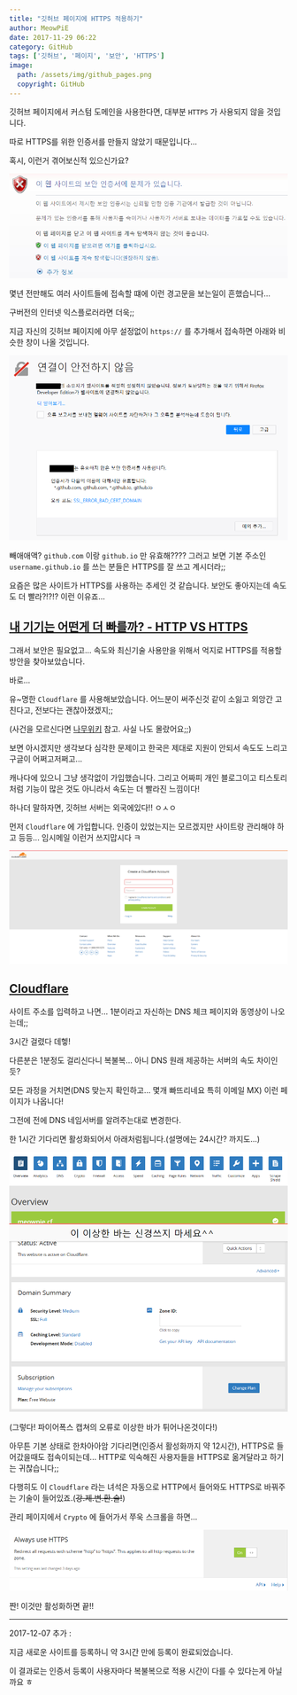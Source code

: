```yaml
---
title: "깃허브 페이지에 HTTPS 적용하기"
author: MeowPiE
date: 2017-11-29 06:22
category: GitHub
tags: ['깃허브', '페이지', '보안', 'HTTPS']
image:
  path: /assets/img/github_pages.png
  copyright: GitHub
---
```


깃허브 페이지에서 커스텀 도메인을 사용한다면, 대부분 `HTTPS` 가 사용되지 않을 것입니다.

따로 HTTPS를 위한 인증서를 만들지 않았기 때문입니다...

혹시, 이런거 겪어보신적 있으신가요?

![인터넷익스플로러 인증서 오류](/assets/img/2017-11-29-github-page-https/certificate_error_ie.png)

몇년 전만해도 여러 사이트들에 접속할 떄에 이런 경고문을 보는일이 흔했습니다...

구버전의 인터넷 익스플로러라면 더욱;;

지금 자신의 깃허브 페이지에 아무 설정없이 `https://` 를 추가해서 접속하면 아래와 비슷한 창이 나올 것입니다.

![깃허브 페이지 인증서 오류](/assets/img/2017-11-29-github-page-https/github_certificate_error.png)

빼애애액? `github.com` 이랑 `github.io` 만 유효해???? 그러고 보면 기본 주소인 `username.github.io` 를 쓰는 분들은 HTTPS를 잘 쓰고 계시더라;;

요즘은 많은 사이트가 HTTPS를 사용하는 추세인 것 같습니다. 보안도 좋아지는데 속도도 더 빨라?!?!? 이런 이유죠...

## [내 기기는 어떤게 더 빠를까? - HTTP VS HTTPS](http://www.httpvshttps.com)

그래서 보안은 필요없고... 속도와 최신기술 사용만을 위해서 억지로 HTTPS를 적용할 방안을 찾아보았습니다.

바로...

유~명한 `Cloudflare` 를 사용해보았습니다. 어느분이 써주신것 같이 소잃고 외앙간 고친다고, 전보다는 괜찮아졌겠지;;

(사건을 모르신다면 [나무위키](https://namu.wiki/w/Cloudflare/) 참고. 사실 나도 몰랐어요;;)

보면 아시겠지만 생각보다 심각한 문제이고 한국은 제대로 지원이 안되서 속도도 느리고 구글이 어쩌고저쩌고...

캐나다에 있으니 그냥 생각없이 가입했습니다. 그리고 어짜피 개인 블로그이고 티스토리처럼 기능이 많은 것도 아니라서 속도는 더 빨라진 느낌이다!

하나더 말하자면, 깃허브 서버는 외국에있다!! ㅇㅅㅇ

먼저 `Cloudflare` 에 가입합니다. 인증이 있었는지는 모르겠지만 사이트랑 관리해야 하고 등등... 임시메일 이런거 쓰지맙시다 ㅋ

![회원가입](/assets/img/2017-11-29-github-page-https/cloudflare_signup.png)

## [Cloudflare](https://www.cloudflare.com/a/sign-up/)

사이트 주소를 입력하고 나면... 1분이라고 자신하는 DNS 체크 페이지와 동영상이 나오는데;;

3시간 걸렸다 데헿!

다른분은 1분정도 걸리신다니 복불복... 아니 DNS 원래 제공하는 서버의 속도 차이인듯?

모든 과정을 거치면(DNS 맞는지 확인하고... 몇개 빠뜨리네요 특히 이메일 MX) 이런 페이지가 나옵니다!

그전에 전에 DNS 네임서버를 알려주는대로 변경한다.

한 1시간 기다리면 활성화되어서 아래처럼됩니다.(설명에는 24시간? 까지도...)

![메인화면](/assets/img/2017-11-29-github-page-https/overview.png)

(그렇다! 파이어폭스 캡쳐의 오류로 이상한 바가 튀어나온것이다!)

아무튼 기본 상태로 한차아아암 기다리면(인증서 활성화까지 약 12시간), HTTPS로 들어갔을때도 접속이되는데... HTTP로 익숙해진 사용자들을 HTTPS로 옮겨달라고 하기는 귀찮습니다;;

다행히도 이 `Cloudflare` 라는 녀석은 자동으로 HTTP에서 들어와도 HTTPS로 바꿔주는 기술이 들어있죠.(~~강.제.변.환.술!~~)

관리 페이지에서 `Crypto` 에 들어가서 쭈욱 스크롤을 하면...

![메인화면](/assets/img/2017-11-29-github-page-https/always.png)

짠! 이것만 활성화하면 끝!!

---

2017-12-07 추가 :

지금 새로운 사이트를 등록하니 약 3시간 만에 등록이 완료되었습니다.

이 결과로는 인증서 등록이 사용자마다 복불복으로 적용 시간이 다를 수 있다는게 아닐까요 ㅎ
